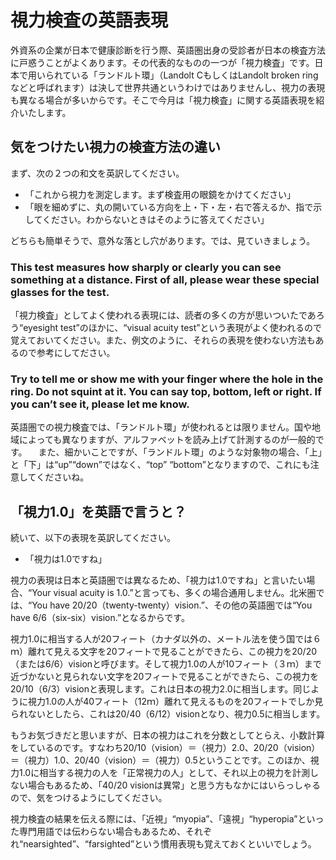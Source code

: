 # 視力検査の英語表現

外資系の企業が日本で健康診断を行う際、英語圏出身の受診者が日本の検査方法に戸惑うことがよくあります。その代表的なものの一つが「視力検査」です。日本で用いられている「ランドルト環」（Landolt CもしくはLandolt broken ringなどと呼ばれます）は決して世界共通というわけではありませんし、視力の表現も異なる場合が多いからです。そこで今月は「視力検査」に関する英語表現を紹介いたします。

## 気をつけたい視力の検査方法の違い

まず、次の２つの和文を英訳してください。

- 「これから視力を測定します。まず検査用の眼鏡をかけてください」
- 「眼を細めずに、丸の開いている方向を上・下・左・右で答えるか、指で示してください。わからないときはそのように答えてください」

どちらも簡単そうで、意外な落とし穴があります。では、見ていきましょう。

### This test measures how sharply or clearly you can see something at a distance. First of all, please wear these special glasses for the test.

「視力検査」としてよく使われる表現には、読者の多くの方が思いついたであろう“eyesight test”のほかに、“visual acuity test”という表現がよく使われるので覚えておいてください。また、例文のように、それらの表現を使わない方法もあるので参考にしてださい。

### Try to tell me or show me with your finger where the hole in the ring. Do not squint at it. You can say top, bottom, left or right. If you can’t see it, please let me know.

英語圏での視力検査では、「ランドルト環」が使われるとは限りません。国や地域によっても異なりますが、アルファベットを読み上げて計測するのが一般的です。 　また、細かいことですが、「ランドルト環」のような対象物の場合、「上」と「下」は“up”“down”ではなく、“top” “bottom”となりますので、これにも注意してくださいね。

## 「視力1.0」を英語で言うと？

続いて、以下の表現を英訳してください。

- 「視力は1.0ですね」

視力の表現は日本と英語圏では異なるため、「視力は1.0ですね」と言いたい場合、“Your visual acuity is 1.0.”と言っても、多くの場合通用しません。北米圏では、“You have 20/20（twenty-twenty）vision.”、その他の英語圏では“You have 6/6（six-six）vision.”となるからです。

視力1.0に相当する人が20フィート（カナダ以外の、メートル法を使う国では６ｍ）離れて見える文字を20フィートで見ることができたら、この視力を20/20（または6/6）visionと呼びます。そして視力1.0の人が10フィート（３ｍ）まで近づかないと見られない文字を20フィートで見ることができたら、この視力を20/10（6/3）visionと表現します。これは日本の視力2.0に相当します。同じように視力1.0の人が40フィート（12ｍ）離れて見えるものを20フィートでしか見られないとしたら、これは20/40（6/12）visionとなり、視力0.5に相当します。

もうお気づきだと思いますが、日本の視力はこれを分数としてとらえ、小数計算をしているのです。すなわち20/10（vision）＝（視力）2.0、20/20（vision）＝（視力）1.0、20/40（vision）＝（視力）0.5ということです。このほか、視力1.0に相当する視力の人を「正常視力の人」として、それ以上の視力を計測しない場合もあるため、「40/20 visionは異常」と思う方もなかにはいらっしゃるので、気をつけるようにしてください。

視力検査の結果を伝える際には、「近視」“myopia”、「遠視」“hyperopia”といった専門用語では伝わらない場合もあるため、それぞれ“nearsighted”、“farsighted”という慣用表現も覚えておくといいでしょう。
